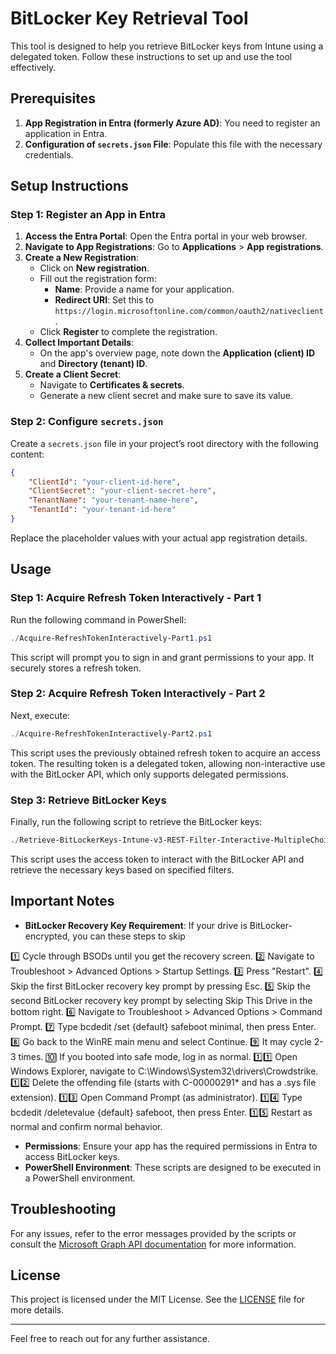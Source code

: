 

# BitLocker Key Retrieval Tool

This tool is designed to help you retrieve BitLocker keys from Intune using a delegated token. Follow these instructions to set up and use the tool effectively.

## Prerequisites

1. **App Registration in Entra (formerly Azure AD)**: You need to register an application in Entra.
2. **Configuration of `secrets.json` File**: Populate this file with the necessary credentials.

## Setup Instructions

### Step 1: Register an App in Entra

1. **Access the Entra Portal**: Open the Entra portal in your web browser.
2. **Navigate to App Registrations**: Go to **Applications** > **App registrations**.
3. **Create a New Registration**:
   - Click on **New registration**.
   - Fill out the registration form:
     - **Name**: Provide a name for your application.
     - **Redirect URI**: Set this to `https://login.microsoftonline.com/common/oauth2/nativeclient`.
   - Click **Register** to complete the registration.
4. **Collect Important Details**:
   - On the app's overview page, note down the **Application (client) ID** and **Directory (tenant) ID**.
5. **Create a Client Secret**:
   - Navigate to **Certificates & secrets**.
   - Generate a new client secret and make sure to save its value.

### Step 2: Configure `secrets.json`

Create a `secrets.json` file in your project’s root directory with the following content:

```json
{
    "ClientId": "your-client-id-here",
    "ClientSecret": "your-client-secret-here",
    "TenantName": "your-tenant-name-here",
    "TenantId": "your-tenant-id-here"
}
```

Replace the placeholder values with your actual app registration details.

## Usage

### Step 1: Acquire Refresh Token Interactively - Part 1

Run the following command in PowerShell:

```powershell
./Acquire-RefreshTokenInteractively-Part1.ps1
```

This script will prompt you to sign in and grant permissions to your app. It securely stores a refresh token.

### Step 2: Acquire Refresh Token Interactively - Part 2

Next, execute:

```powershell
./Acquire-RefreshTokenInteractively-Part2.ps1
```

This script uses the previously obtained refresh token to acquire an access token. The resulting token is a delegated token, allowing non-interactive use with the BitLocker API, which only supports delegated permissions.

### Step 3: Retrieve BitLocker Keys

Finally, run the following script to retrieve the BitLocker keys:

```powershell
./Retrieve-BitLockerKeys-Intune-v3-REST-Filter-Interactive-MultipleChoice.ps1
```

This script uses the access token to interact with the BitLocker API and retrieve the necessary keys based on specified filters.

## Important Notes

- **BitLocker Recovery Key Requirement**: If your drive is BitLocker-encrypted, you can these steps to skip

1️⃣ Cycle through BSODs until you get the recovery screen.
2️⃣ Navigate to Troubleshoot > Advanced Options > Startup Settings.
3️⃣ Press "Restart".
4️⃣ Skip the first BitLocker recovery key prompt by pressing Esc.
5️⃣ Skip the second BitLocker recovery key prompt by selecting Skip This Drive in the bottom right.
6️⃣ Navigate to Troubleshoot > Advanced Options > Command Prompt.
7️⃣ Type bcdedit /set {default} safeboot minimal, then press Enter.
8️⃣ Go back to the WinRE main menu and select Continue.
9️⃣ It may cycle 2-3 times.
🔟 If you booted into safe mode, log in as normal.
1️⃣1️⃣ Open Windows Explorer, navigate to C:\Windows\System32\drivers\Crowdstrike.
1️⃣2️⃣ Delete the offending file (starts with C-00000291* and has a .sys file extension).
1️⃣3️⃣ Open Command Prompt (as administrator).
1️⃣4️⃣ Type bcdedit /deletevalue {default} safeboot, then press Enter.
1️⃣5️⃣ Restart as normal and confirm normal behavior.
 
- **Permissions**: Ensure your app has the required permissions in Entra to access BitLocker keys.
- **PowerShell Environment**: These scripts are designed to be executed in a PowerShell environment.

## Troubleshooting

For any issues, refer to the error messages provided by the scripts or consult the [Microsoft Graph API documentation](https://learn.microsoft.com/en-us/graph/use-the-api) for more information.

## License

This project is licensed under the MIT License. See the [LICENSE](LICENSE) file for more details.

---

Feel free to reach out for any further assistance.

